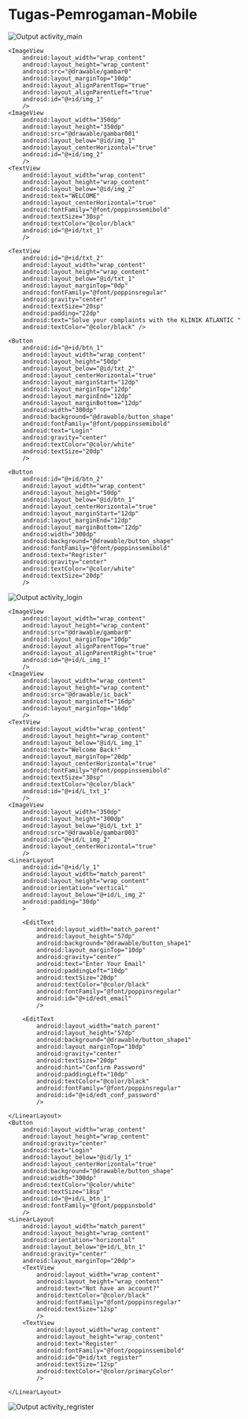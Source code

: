 # Tugas-Pemrogaman-Mobile
![Output activity_main](https://github.com/MAI-040900/Tugas-Pemrogaman-Mobile/assets/134959168/956d19af-5f81-4a2f-8bc4-bdcdbe7d74e8)

<?xml version="1.0" encoding="utf-8"?>
<RelativeLayout xmlns:android="http://schemas.android.com/apk/res/android"
    xmlns:app="http://schemas.android.com/apk/res-auto"
    xmlns:tools="http://schemas.android.com/tools"
    android:layout_width="match_parent"
    android:layout_height="match_parent"
    tools:context=".MainActivity"
    android:background="@color/background">


    <ImageView
        android:layout_width="wrap_content"
        android:layout_height="wrap_content"
        android:src="@drawable/gambar0"
        android:layout_marginTop="10dp"
        android:layout_alignParentTop="true"
        android:layout_alignParentLeft="true"
        android:id="@+id/img_1"
        />
    <ImageView
        android:layout_width="350dp"
        android:layout_height="350dp"
        android:src="@drawable/gambar001"
        android:layout_below="@id/img_1"
        android:layout_centerHorizontal="true"
        android:id="@+id/img_2"
        />
    <TextView
        android:layout_width="wrap_content"
        android:layout_height="wrap_content"
        android:layout_below="@id/img_2"
        android:text="WELCOME"
        android:layout_centerHorizontal="true"
        android:fontFamily="@font/poppinssemibold"
        android:textSize="30sp"
        android:textColor="@color/black"
        android:id="@+id/txt_1"
        />

    <TextView
        android:id="@+id/txt_2"
        android:layout_width="wrap_content"
        android:layout_height="wrap_content"
        android:layout_below="@id/txt_1"
        android:layout_marginTop="0dp"
        android:fontFamily="@font/poppinsregular"
        android:gravity="center"
        android:textSize="20sp"
        android:padding="22dp"
        android:text="Solve your complaints with the KLINIK ATLANTIC "
        android:textColor="@color/black" />

    <Button
        android:id="@+id/btn_1"
        android:layout_width="wrap_content"
        android:layout_height="50dp"
        android:layout_below="@id/txt_2"
        android:layout_centerHorizontal="true"
        android:layout_marginStart="12dp"
        android:layout_marginTop="12dp"
        android:layout_marginEnd="12dp"
        android:layout_marginBottom="12dp"
        android:width="300dp"
        android:background="@drawable/button_shape"
        android:fontFamily="@font/poppinssemibold"
        android:text="Login"
        android:gravity="center"
        android:textColor="@color/white"
        android:textSize="20dp"
        />

    <Button
        android:id="@+id/btn_2"
        android:layout_width="wrap_content"
        android:layout_height="50dp"
        android:layout_below="@id/btn_1"
        android:layout_centerHorizontal="true"
        android:layout_marginStart="12dp"
        android:layout_marginEnd="12dp"
        android:layout_marginBottom="12dp"
        android:width="300dp"
        android:background="@drawable/button_shape"
        android:fontFamily="@font/poppinssemibold"
        android:text="Regrister"
        android:gravity="center"
        android:textColor="@color/white"
        android:textSize="20dp"
        />
</RelativeLayout>

![Output activity_login](https://github.com/MAI-040900/Tugas-Pemrogaman-Mobile/assets/134959168/e09e7ad1-b697-4124-912e-9ff4f680c749)

<?xml version="1.0" encoding="utf-8"?>
<RelativeLayout xmlns:android="http://schemas.android.com/apk/res/android"
    xmlns:app="http://schemas.android.com/apk/res-auto"
    xmlns:tools="http://schemas.android.com/tools"
    android:layout_width="match_parent"
    android:layout_height="match_parent"
    tools:context=".RegisterActivity"
    android:background="@color/background">

    <ImageView
        android:layout_width="wrap_content"
        android:layout_height="wrap_content"
        android:src="@drawable/gambar0"
        android:layout_marginTop="10dp"
        android:layout_alignParentTop="true"
        android:layout_alignParentRight="true"
        android:id="@+id/L_img_1"
        />
    <ImageView
        android:layout_width="wrap_content"
        android:layout_height="wrap_content"
        android:src="@drawable/ic_back"
        android:layout_marginLeft="16dp"
        android:layout_marginTop="16dp"
        />
    <TextView
        android:layout_width="wrap_content"
        android:layout_height="wrap_content"
        android:layout_below="@id/L_img_1"
        android:text="Welcome Back!"
        android:layout_marginTop="20dp"
        android:layout_centerHorizontal="true"
        android:fontFamily="@font/poppinssemibold"
        android:textSize="30sp"
        android:textColor="@color/black"
        android:id="@+id/L_txt_1"
        />
    <ImageView
        android:layout_width="350dp"
        android:layout_height="300dp"
        android:layout_below="@id/L_txt_1"
        android:src="@drawable/gambar003"
        android:id="@+id/L_img_2"
        android:layout_centerHorizontal="true"
        />
    <LinearLayout
        android:id="@+id/ly_1"
        android:layout_width="match_parent"
        android:layout_height="wrap_content"
        android:orientation="vertical"
        android:layout_below="@+id/L_img_2"
        android:padding="30dp"
        >

        <EditText
            android:layout_width="match_parent"
            android:layout_height="57dp"
            android:background="@drawable/button_shape1"
            android:layout_marginTop="10dp"
            android:gravity="center"
            android:text="Enter Your Email"
            android:paddingLeft="10dp"
            android:textSize="20dp"
            android:textColor="@color/black"
            android:fontFamily="@font/poppinsregular"
            android:id="@+id/edt_email"
            />

        <EditText
            android:layout_width="match_parent"
            android:layout_height="57dp"
            android:background="@drawable/button_shape1"
            android:layout_marginTop="10dp"
            android:gravity="center"
            android:textSize="20dp"
            android:hint="Confirm Password"
            android:paddingLeft="10dp"
            android:textColor="@color/black"
            android:fontFamily="@font/poppinsregular"
            android:id="@+id/edt_conf_password"
            />

    </LinearLayout>
    <Button
        android:layout_width="wrap_content"
        android:layout_height="wrap_content"
        android:gravity="center"
        android:text="Login"
        android:layout_below="@id/ly_1"
        android:layout_centerHorizontal="true"
        android:background="@drawable/button_shape"
        android:width="300dp"
        android:textColor="@color/white"
        android:textSize="18sp"
        android:id="@+id/L_btn_1"
        android:fontFamily="@font/poppinsbold"
        />
    <LinearLayout
        android:layout_width="match_parent"
        android:layout_height="wrap_content"
        android:orientation="horizontal"
        android:layout_below="@+id/L_btn_1"
        android:gravity="center"
        android:layout_marginTop="20dp">
        <TextView
            android:layout_width="wrap_content"
            android:layout_height="wrap_content"
            android:text="Not have an account?"
            android:textColor="@color/black"
            android:fontFamily="@font/poppinsregular"
            android:textSize="12sp"
            />
        <TextView
            android:layout_width="wrap_content"
            android:layout_height="wrap_content"
            android:text="Register"
            android:fontFamily="@font/poppinssemibold"
            android:id="@+id/txt_register"
            android:textSize="12sp"
            android:textColor="@color/primaryColor"
            />

    </LinearLayout>

</RelativeLayout>

![Output activity_regrister](https://github.com/MAI-040900/Tugas-Pemrogaman-Mobile/assets/134959168/0a1a8376-92a8-4a22-b4b5-ec9bed5e8207)
